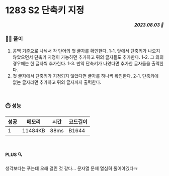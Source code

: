 # 1283 S2 단축키 지정
##### <p align="right"> 2023.08.03 📆 </p> 

 
### 👩‍🏫 풀이
1. 공백 기준으로 나눠서 각 단어의 첫 글자를 확인한다.
1-1. 앞에서 단축키가 나오지 않았으면서 단축키 지정이 가능하면 추가하고 뒤의 글자들도 추가한다.
1-2. 그 외의 경우에는 한 글자씩 추가한다.
1-3. 만약 단축키가 나왔다면 추가한 글자들을 출력한다.
2. 첫 글자에서 단축키가 지정되지 않았다면 글자를 하나씩 확인한다.
2-1. 단축키에 없는 글자라면 추가하고 뒤의 글자까지 출력한다.

<br>

### ⏱️ 성능

성공 |메모리 | 시간 | 코드길이
---|---|---|---|
1|11484KB|88ms|B1644

<br>

#### PLUS 🔍
생각보다는 푸는데 오래 걸린 것 같다...
문자열 문제 열심히 풀어야겠다ㅠ
